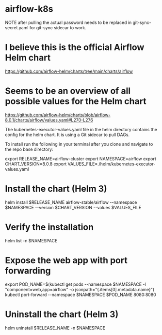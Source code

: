 # airflow-k8s

NOTE after pulling the actual password needs to be replaced in git-sync-secret.yaml for git-sync sidecar to work.

# I believe this is the official Airflow Helm chart
https://github.com/airflow-helm/charts/tree/main/charts/airflow

# Seems to be an overview of all possible values for the Helm chart
https://github.com/airflow-helm/charts/blob/airflow-8.0.1/charts/airflow/values.yaml#L270-L276

The kubernetes-executor-values.yaml file in the helm directory contains the config for the helm chart. It is using a Git sidecar to pull DAGs.

To install run the following in your terminal after you clone and navigate to the repo base directory:

export RELEASE_NAME=airflow-cluster
export NAMESPACE=airflow
export CHART_VERSION=8.0.8
export VALUES_FILE=./helm/kubernetes-executor-values.yaml

# Install the chart (Helm 3)
helm install $RELEASE_NAME airflow-stable/airflow --namespace $NAMESPACE --version $CHART_VERSION --values $VALUES_FILE

# Verify the installation
helm list -n $NAMESPACE

# Expose the web app with port forwarding
export POD_NAME=$(kubectl get pods --namespace $NAMESPACE -l "component=web,app=airflow" -o jsonpath="{.items[0].metadata.name}")
kubectl port-forward --namespace $NAMESPACE $POD_NAME 8080:8080

# Uninstall the chart (Helm 3)
helm uninstall $RELEASE_NAME -n $NAMESPACE
